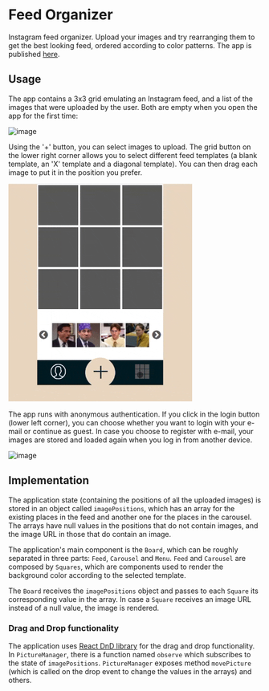 # Feed Organizer

Instagram feed organizer. Upload your images and try rearranging them to get the best looking feed, ordered according to color patterns.
The app is published [here](https://feed-dnd.vercel.app/).

## Usage

The app contains a 3x3 grid emulating an Instagram feed, and a list of the images that were uploaded by the user. Both are empty when you open the app for the first time:

![image](https://user-images.githubusercontent.com/35512873/142730575-746173f9-6bf8-480d-8804-1780f149459f.png)

Using the '+' button, you can select images to upload. The grid button on the lower right corner allows you to select different feed templates (a blank template, an 'X' template and a diagonal template). You can then drag each image to put it in the position you prefer.

![image](https://github.com/tcortes55/feed-dnd/blob/master/public/feed-dnd-demo.gif)

The app runs with anonymous authentication. If you click in the login button (lower left corner), you can choose whether you want to login with your e-mail or continue as guest. In case you choose to register with e-mail, your images are stored and loaded again when you log in from another device.

![image](https://user-images.githubusercontent.com/35512873/142732627-dd062d98-d4d5-4a60-919d-170c7a0acd27.png)

## Implementation

The application state (containing the positions of all the uploaded images) is stored in an object called ```imagePositions```, which has an array for the existing places in the feed and another one for the places in the carousel. The arrays have null values in the positions that do not contain images, and the image URL in those that do contain an image.

The application's main component is the ```Board```, which can be roughly separated in three parts: ```Feed```, ```Carousel``` and ```Menu```. ```Feed``` and ```Carousel``` are composed by ```Squares```, which are components used to render the background color according to the selected template.

The ```Board``` receives the ```imagePositions``` object and passes to each ```Square``` its corresponding value in the array. In case a ```Square``` receives an image URL instead of a null value, the image is rendered.

### Drag and Drop functionality

The application uses [React DnD library](https://react-dnd.github.io/react-dnd/about) for the drag and drop functionality.
In ```PictureManager```, there is a function named ```observe``` which subscribes to the state of ```imagePositions```. ```PictureManager``` exposes method ```movePicture``` (which is called on the drop event to change the values in the arrays) and others.

